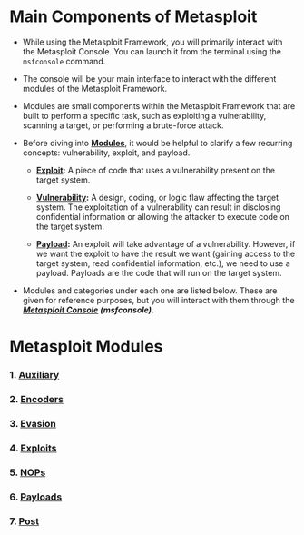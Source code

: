 # Main Components of Metasploit

- While using the Metasploit Framework, you will primarily interact with the Metasploit Console. You can launch it from the terminal using the `msfconsole` command.

- The console will be your main interface to interact with the different modules of the Metasploit Framework.

- Modules are small components within the Metasploit Framework that are built to perform a specific task, such as exploiting a vulnerability, scanning a target, or performing a brute-force attack. 

- Before diving into **[Modules]()**, it would be helpful to clarify a few recurring concepts: vulnerability, exploit, and payload.

  - **<ins>Exploit</ins>:** A piece of code that uses a vulnerability present on the target system.
  
  - **<ins>Vulnerability</ins>:** A design, coding, or logic flaw affecting the target system. The exploitation of a vulnerability can result in disclosing confidential information or allowing the attacker to execute code on the target system.
  
  - **<ins>Payload</ins>:** An exploit will take advantage of a vulnerability. However, if we want the exploit to have the result we want (gaining access to the target system, read confidential information, etc.), we need to use a payload. Payloads are the code that will run on the target system.
  
- Modules and categories under each one are listed below. These are given for reference purposes, but you will interact with them through the ***[Metasploit Console]() (msfconsole)***.

# Metasploit Modules

  ### 1. [Auxiliary](https://github.com/ShubhamJagtap2000/Metasploit/tree/main/02%20-%20Main%20Components/Modules/1.%20Auxiliary)
  ### 2. [Encoders](https://github.com/ShubhamJagtap2000/Metasploit/tree/main/02%20-%20Main%20Components/Modules/2.%20Encoders)
  ### 3. [Evasion](https://github.com/ShubhamJagtap2000/Metasploit/tree/main/02%20-%20Main%20Components/Modules/3.%20Evasion)
  ### 4. [Exploits](https://github.com/ShubhamJagtap2000/Metasploit/tree/main/02%20-%20Main%20Components/Modules/4.%20Exploits)
  ### 5. [NOPs](https://github.com/ShubhamJagtap2000/Metasploit/tree/main/02%20-%20Main%20Components/Modules/5.%20NOPs)
  ### 6. [Payloads](https://github.com/ShubhamJagtap2000/Metasploit/tree/main/02%20-%20Main%20Components/Modules/6.%20Payloads)
  ### 7. [Post](https://github.com/ShubhamJagtap2000/Metasploit/tree/main/02%20-%20Main%20Components/Modules/7.%20Post)
